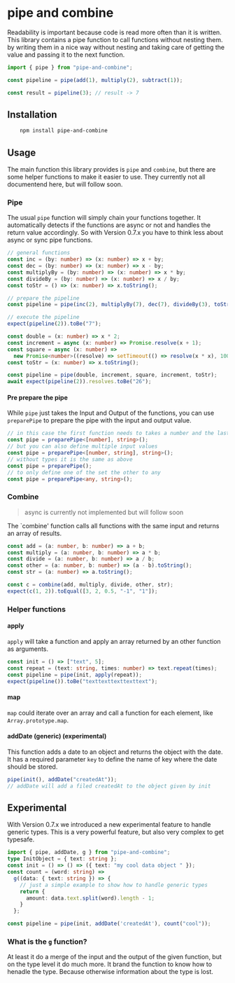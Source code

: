 # pipe and combine

Readability is important because code is read more often than it is written.
This library contains a pipe function to call functions without nesting them.
by writing them in a nice way without nesting and taking care of getting the value and passing it to the next function.

```ts
import { pipe } from "pipe-and-combine";

const pipeline = pipe(add(1), multiply(2), subtract(1));

const result = pipeline(3); // result -> 7
```

## Installation

```bash
    npm install pipe-and-combine
```

## Usage

The main function this library provides is `pipe` and `combine`, but there are some helper functions to make it easier to use.
They currently not all documentend here, but will follow soon.

### Pipe

The usual `pipe` function will simply chain your functions together.
It automatically detects if the functions are async or not and handles the return value accordingly.
So with Version 0.7.x you have to think less about async or sync pipe functions.

```ts
// general functions
const inc = (by: number) => (x: number) => x + by;
const dec = (by: number) => (x: number) => x - by;
const multiplyBy = (by: number) => (x: number) => x * by;
const divideBy = (by: number) => (x: number) => x / by;
const toStr = () => (x: number) => x.toString();

// prepare the pipeline
const pipeline = pipe(inc(2), multiplyBy(7), dec(7), divideBy(3), toStr());

// execute the pipeline
expect(pipeline(2)).toBe("7");
```

```ts
const double = (x: number) => x * 2;
const increment = async (x: number) => Promise.resolve(x + 1);
const square = async (x: number) =>
  new Promise<number>((resolve) => setTimeout(() => resolve(x * x), 100));
const toStr = (x: number) => x.toString();

const pipeline = pipe(double, increment, square, increment, toStr);
await expect(pipeline(2)).resolves.toBe("26");
```

#### Pre prepare the pipe

While `pipe` just takes the Input and Output of the functions,
you can use `preparePipe` to prepare the pipe with the input and output value.

```ts
// in this case the first function needs to takes a number and the last function returns a string
const pipe = preparePipe<[number], string>();
// but you can also define multiple input values
const pipe = preparePipe<[number, string], string>();
// without types it is the same as above
const pipe = preparePipe();
// to only define one of the set the other to any
const pipe = preparePipe<any, string>();
```

### Combine

> async is currently not implemented but will follow soon

The `combine' function calls all functions with the same input and returns an array of results.

```ts
const add = (a: number, b: number) => a + b;
const multiply = (a: number, b: number) => a * b;
const divide = (a: number, b: number) => a / b;
const other = (a: number, b: number) => (a - b).toString();
const str = (a: number) => a.toString();

const c = combine(add, multiply, divide, other, str);
expect(c(1, 2)).toEqual([3, 2, 0.5, "-1", "1"]);
```

### Helper functions

#### apply

`apply` will take a function and apply an array returned by an other function as arguments.

```ts
const init = () => ["text", 5];
const repeat = (text: string, times: number) => text.repeat(times);
const pipeline = pipe(init, apply(repeat));
expect(pipeline()).toBe("texttexttexttexttext");
```

#### map

`map` could iterate over an array and call a function for each element, like `Array.prototype.map`.

#### addDate (generic) (experimental)

This function adds a date to an object and returns the object with the date.
It has a required parameter `key` to define the name of key where the date should be stored.

```ts
pipe(init(), addDate("createdAt"));
// addDate will add a filed createdAt to the object given by init
```

## Experimental

With Version 0.7.x we introduced a new experimental feature to handle generic types.
This is a very powerful feature, but also very complex to get typesafe.

```ts
import { pipe, addDate, g } from "pipe-and-combine";
type InitObject = { text: string };
const init = () => () => ({ text: "my cool data object " });
const count = (word: string) =>
  g((data: { text: string }) => {
    // just a simple example to show how to handle generic types
    return {
      amount: data.text.split(word).length - 1;
    }
  };

const pipeline = pipe(init, addDate('createdAt'), count("cool"));
```

### What is the `g` function?

At least it do a merge of the input and the output of the given function, but on the type level it do much more.
It brand the function to know how to henadle the type. Because otherwise information about the type is lost.
